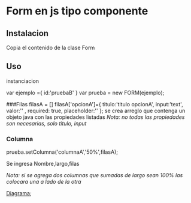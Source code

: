 # Form en js tipo componente

## Instalacion
Copia el contenido de la clase Form

## Uso
instanciacion

var ejemplo ={
    id:'pruebaB'
  }
var prueba = new FORM(ejemplo);

###Filas
 filasA = []
  filasA['opcionA']={
    titulo:'titulo opcionA',
    input:'text',
    valor:'' ,
    required: true,
    placeholder:''
  };
  se crea arreglo que contenga un objeto java con las propiedades listadas
*Nota: no todas las propiedades son necesarias, solo titulo, input*

### Columna

 prueba.setColumna('columnaA','50%',filasA);

 Se ingresa Nombre,largo,filas

 *Nota: si se agrega dos columnas que sumadas de largo sean 100% las colocara una a lado de la otra*

 [Diagrama](Diagrama/diagrama.jpg);
